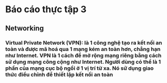 # Báo cáo thực tập 3
## Networking
### Virtual Private Network (VPN): là 1 công nghệ tạo ra kết nối an toàn và được mã hoá qua 1 mạng kém an toàn hơn, chẳng hạn như Internet. VPN là 1 cách để mở rộng mạng riêng bằng cách sử dụng mạng công cộng như Internet. Người dùng có thể là 1 phần của mạng cục bộ ngồi ở 1 vị trí từ xa. Nó sử dụng giao thức điều chỉnh để thiết lập kết nối an toàn
